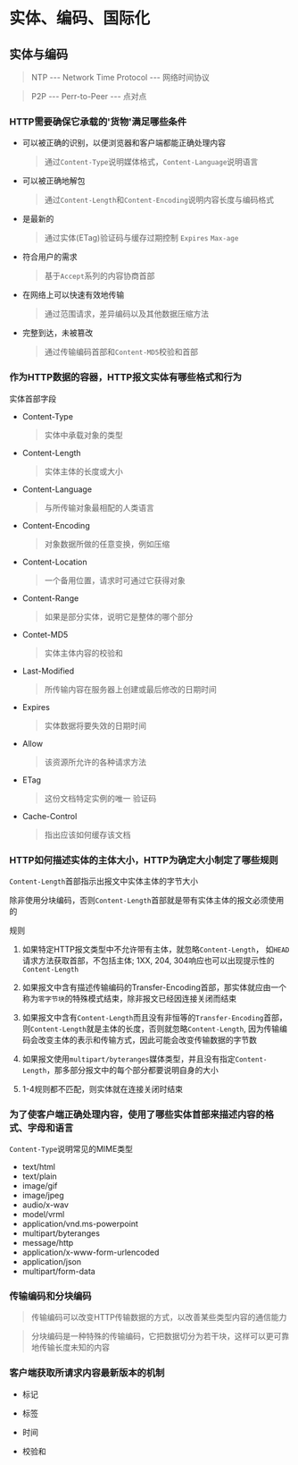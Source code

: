 # 实体、编码、国际化

## 实体与编码

> NTP --- Network Time Protocol --- 网络时间协议

> P2P --- Perr-to-Peer --- 点对点

### HTTP需要确保它承载的'货物'满足哪些条件

- 可以被正确的识别，以便浏览器和客户端都能正确处理内容

    > 通过`Content-Type`说明媒体格式，`Content-Language`说明语言

- 可以被正确地解包

    > 通过`Content-Length`和`Content-Encoding`说明内容长度与编码格式

- 是最新的

    > 通过实体(ETag)验证码与缓存过期控制 `Expires` `Max-age`

- 符合用户的需求

    > 基于`Accept`系列的内容协商首部

- 在网络上可以快速有效地传输

    > 通过范围请求，差异编码以及其他数据压缩方法

- 完整到达，未被篡改

    > 通过传输编码首部和`Content-MD5`校验和首部

### 作为HTTP数据的容器，HTTP报文实体有哪些格式和行为

实体首部字段

- Content-Type

    > 实体中承载对象的类型

- Content-Length

    > 实体主体的长度或大小

- Content-Language

    > 与所传输对象最相配的人类语言

- Content-Encoding

    > 对象数据所做的任意变换，例如压缩

- Content-Location

    > 一个备用位置，请求时可通过它获得对象

- Content-Range

    > 如果是部分实体，说明它是整体的哪个部分

- Contet-MD5

    > 实体主体内容的校验和

- Last-Modified

    > 所传输内容在服务器上创建或最后修改的日期时间

- Expires

    > 实体数据将要失效的日期时间

- Allow

    > 该资源所允许的各种请求方法

- ETag

    > 这份文档特定实例的唯一 验证码

- Cache-Control

    > 指出应该如何缓存该文档

### HTTP如何描述实体的主体大小，HTTP为确定大小制定了哪些规则

`Content-Length`首部指示出报文中实体主体的字节大小

除非使用分块编码，否则`Content-Length`首部就是带有实体主体的报文必须使用的

规则

1. 如果特定HTTP报文类型中不允许带有主体，就忽略`Content-Length`， 如`HEAD`请求方法获取首部，不包括主体; 1XX, 204, 304响应也可以出现提示性的`Content-Length`

2. 如果报文中含有描述传输编码的Transfer-Encoding首部，那实体就应由一个称为`零字节块`的特殊模式结束，除非报文已经因连接关闭而结束

3. 如果报文中含有`Content-Length`而且没有非恒等的`Transfer-Encoding`首部，则`Content-Length`就是主体的长度，否则就忽略`Content-Length`, 因为传输编码会改变主体的表示和传输方式，因此可能会改变传输数据的字节数

4. 如果报文使用`multipart/byteranges`媒体类型，并且没有指定`Content-Length`，那多部分报文中的每个部分都要说明自身的大小

5. 1-4规则都不匹配，则实体就在连接关闭时结束

### 为了使客户端正确处理内容，使用了哪些实体首部来描述内容的格式、字母和语言

`Content-Type`说明常见的MIME类型
- text/html
- text/plain
- image/gif
- image/jpeg
- audio/x-wav
- model/vrml
- application/vnd.ms-powerpoint
- multipart/byteranges
- message/http
- application/x-www-form-urlencoded
- application/json
- multipart/form-data

### 传输编码和分块编码   

> 传输编码可以改变HTTP传输数据的方式，以改善某些类型内容的通信能力   
    
> 分块编码是一种特殊的传输编码，它把数据切分为若干块，这样可以更可靠地传输长度未知的内容

### 客户端获取所请求内容最新版本的机制

- 标记

- 标签

- 时间

- 校验和
